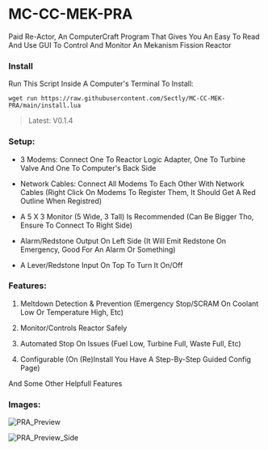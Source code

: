 # MC-CC-MEK-PRA
Paid Re-Actor, An ComputerCraft Program That Gives You An Easy To Read And Use GUI To Control And Monitor An Mekanism Fission Reactor

### Install

Run This Script Inside A Computer's Terminal To Install:
```shell
wget run https://raw.githubusercontent.com/Sectly/MC-CC-MEK-PRA/main/install.lua
```

> Latest: V0.1.4

### Setup:
- 3 Modems: Connect One To Reactor Logic Adapter, One To Turbine Valve And One To Computer's Back Side

- Network Cables: Connect All Modems To Each Other With Network Cables (Right Click On Modems To Register Them, It Should Get A Red Outline When Registred)

- A 5 X 3 Monitor (5 Wide, 3 Tall) Is Recommended (Can Be Bigger Tho, Ensure To Connect To Right Side)

- Alarm/Redstone Output On Left Side (It Will Emit Redstone On Emergency, Good For An Alarm Or Something)

- A Lever/Redstone Input On Top To Turn It On/Off

### Features:
1. Meltdown Detection & Prevention (Emergency Stop/SCRAM On Coolant Low Or Temperature High, Etc)

2. Monitor/Controls Reactor Safely

3. Automated Stop On Issues (Fuel Low, Turbine Full, Waste Full, Etc)
  
4. Configurable (On (Re)Install You Have A Step-By-Step Guided Config Page)

And Some Other Helpfull Features


### Images:

![PRA_Preview](https://github.com/user-attachments/assets/bca3d22c-5522-4eac-932f-ea1d97f59fa9)

![PRA_Preview_Side](https://github.com/user-attachments/assets/55c9f7dd-6b5a-48c6-8aca-8710e8a58db1)

